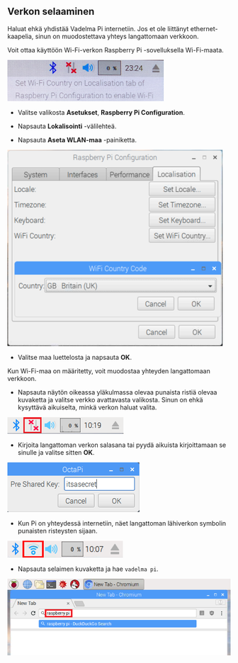 ## Verkon selaaminen

Haluat ehkä yhdistää Vadelma Pi internetiin. Jos et ole liittänyt ethernet-kaapelia, sinun on muodostettava yhteys langattomaan verkkoon.

Voit ottaa käyttöön Wi-Fi-verkon Raspberry Pi -sovelluksella Wi-Fi-maata.

![aseta wifi-maa](images/pi-set-wifi-country.png)

+ Valitse valikosta **Asetukset**, **Raspberry Pi Configuration**.

+ Napsauta **Lokalisointi** -välilehteä.

+ Napsauta **Aseta WLAN-maa** -painiketta.

![valitse wifi-maa](images/pi-select-wifi-country.png)

+ Valitse maa luettelosta ja napsauta **OK**.

Kun Wi-Fi-maa on määritetty, voit muodostaa yhteyden langattomaan verkkoon.

+ Napsauta näytön oikeassa yläkulmassa olevaa punaista ristiä olevaa kuvaketta ja valitse verkko avattavasta valikosta. Sinun on ehkä kysyttävä aikuiselta, minkä verkon haluat valita.

![Ei wifi](images/no-wifi.png)

+ Kirjoita langattoman verkon salasana tai pyydä aikuista kirjoittamaan se sinulle ja valitse sitten **OK**.

![Kirjoita salasana](images/type-password.png)

+ Kun Pi on yhteydessä internetiin, näet langattoman lähiverkon symbolin punaisten risteysten sijaan.

![kuvakaappaus](images/pi-wifi.png)

+ Napsauta selaimen kuvaketta ja hae `vadelma pi`.

![kuvakaappaus](images/pi-browser.png)